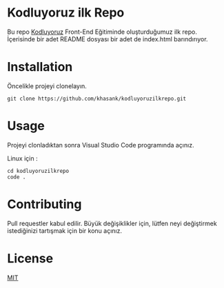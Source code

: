 # Kodluyoruz ilk Repo
Bu repo [Kodluyoruz](https://kodluyoruz.org) Front-End Eğitiminde oluşturduğumuz ilk repo. İçerisinde bir adet README dosyası bir adet de index.html barındırıyor. 

# Installation 
Öncelikle projeyi clonelayın. 

```
git clone https://github.com/khasank/kodluyoruzilkrepo.git 
```

# Usage 

Projeyi clonladıktan sonra Visual Studio Code programında açınız.

Linux için :
```
cd kodluyoruzilkrepo
code .
```

# Contributing 

Pull requestler kabul edilir. Büyük değişiklikler için, lütfen neyi değiştirmek istediğinizi tartışmak için bir konu açınız. 

# License 

[MIT](https://github.com/khasank/kodluyoruzilkrepo/blob/main/LICENSE)